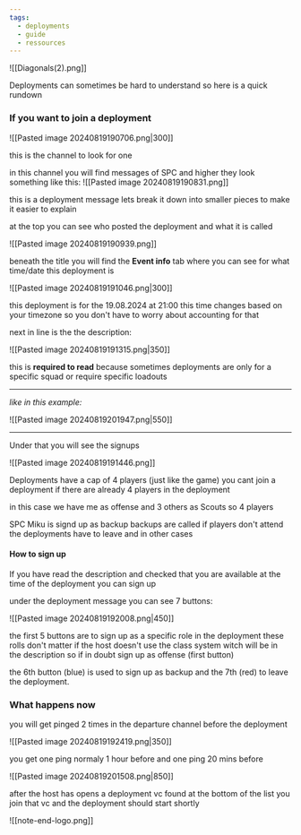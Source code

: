 ```yaml
---
tags:
  - deployments
  - guide
  - ressources
---
```

![[Diagonals(2).png]]

Deployments can sometimes be hard to understand so here is a quick rundown 

### If you want to join a deployment

![[Pasted image 20240819190706.png|300]]



this is the channel to look for one 

in this channel you will find messages of SPC and higher
they look something like this:
![[Pasted image 20240819190831.png]]

this is a deployment message lets break it down into smaller pieces to make it easier to explain 

at the top you can see who posted the deployment and what it is called

![[Pasted image 20240819190939.png]]

beneath the title you will find the **Event info** tab where you can see for what time/date this deployment is

![[Pasted image 20240819191046.png|300]]

this deployment is for the 19.08.2024 at 21:00 this time changes based on your timezone so you don't have to worry about accounting for that

next in line is the the description:

![[Pasted image 20240819191315.png|350]]

this is **required to read** because sometimes deployments are only for a specific squad or require specific loadouts

***
*like in this example:*

![[Pasted image 20240819201947.png|550]]
***

Under that you will see the signups

![[Pasted image 20240819191446.png]]

Deployments have a cap of 4 players (just like the game)
you cant join a deployment if there are already 4 players in the deployment 

in this case we have me as offense and 3 others as Scouts so 4 players 

SPC Miku is signd up as backup 
backups are called if players don't attend the deployments have to leave and in other cases
#### How to sign up
If you have read the description and checked that you are available at the time of the deployment you can sign up

under the deployment message you can see 7 buttons:

![[Pasted image 20240819192008.png|450]]

the first 5 buttons are to sign up as a specific role in the deployment 
these rolls don't matter if the host doesn't use the class system witch will be in the description so if in doubt sign up as offense (first button)

the 6th button (blue) is used to sign up as backup
and the 7th (red) to leave the deployment.

### What happens now
you will get pinged 2 times in the departure channel before the deployment 

![[Pasted image 20240819192419.png|350]]

you get one ping normaly 1 hour before
and one ping 20 mins before

![[Pasted image 20240819201508.png|850]]

after the host has opens a deployment vc found at the bottom of the list you join that vc and the deployment should start shortly


![[note-end-logo.png]]